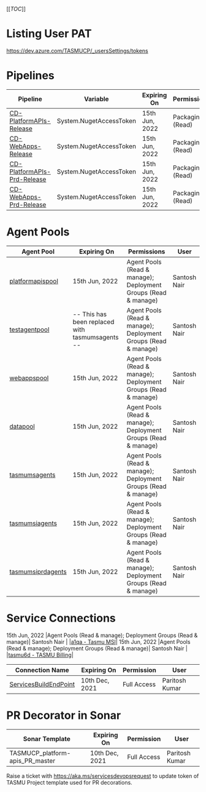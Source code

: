 [[_TOC_]]
# Listing User PAT
https://dev.azure.com/TASMUCP/_usersSettings/tokens

# Pipelines

| Pipeline | Variable | Expiring On | Permissions |User|
|--|--|--|--|--|
|[CD-PlatformAPIs-Release](https://dev.azure.com/TASMUCP/TASMU%20Central%20Platform/_build?definitionId=141)|System.NugetAccessToken|15th Jun, 2022|Packaging (Read)| Santosh Nair |
|[CD-WebApps-Release](https://dev.azure.com/TASMUCP/TASMU%20Central%20Platform/_build?definitionId=130)|System.NugetAccessToken|15th Jun, 2022|Packaging (Read)| Santosh Nair |
|[CD-PlatformAPIs-Prd-Release](https://dev.azure.com/TASMUCP/TASMU%20Central%20Platform/_build?definitionId=1021)|System.NugetAccessToken|15th Jun, 2022|Packaging (Read)| Santosh Nair |
|[CD-WebApps-Prd-Release](https://dev.azure.com/TASMUCP/TASMU%20Central%20Platform/_build?definitionId=1020)|System.NugetAccessToken|15th Jun, 2022|Packaging (Read)| Santosh Nair |


# Agent Pools

|Agent Pool| Expiring On  | Permissions | User  |
|--|--|--|--|
|[platformapispool](https://dev.azure.com/TASMUCP/TASMU%20Central%20Platform/_settings/agentqueues?queueId=112&view=jobs)| 15th Jun, 2022 | Agent Pools (Read & manage); Deployment Groups (Read & manage)| Santosh Nair |
|[testagentpool](https://dev.azure.com/TASMUCP/TASMU%20Central%20Platform/_settings/agentqueues?queueId=50&view=agents)| -- This has been replaced with tasmumsagents -- |Agent Pools (Read & manage); Deployment Groups (Read & manage)| Santosh Nair |
|[webappspool](https://dev.azure.com/TASMUCP/TASMU%20Central%20Platform/_settings/agentqueues?queueId=111&view=agents)| 15th Jun, 2022 |Agent Pools (Read & manage); Deployment Groups (Read & manage)| Santosh Nair |
|[datapool](https://dev.azure.com/TASMUCP/TASMU%20Central%20Platform/_settings/agentqueues?queueId=113&view=agents)| 15th Jun, 2022 |Agent Pools (Read & manage); Deployment Groups (Read & manage)| Santosh Nair |
|[tasmumsagents](https://dev.azure.com/TASMUCP/TASMU%20Central%20Platform/_settings/agentqueues?queueId=11&view=agents)| 15th Jun, 2022 |Agent Pools (Read & manage); Deployment Groups (Read & manage)| Santosh Nair |
|[tasmumsiagents](https://dev.azure.com/TASMUCP/TASMU%20Central%20Platform/_settings/agentqueues?queueId=217&view=agents)| 15th Jun, 2022 |Agent Pools (Read & manage); Deployment Groups (Read & manage)| Santosh Nair |
|[tasmumsiprdagents](https://dev.azure.com/TASMUCP/TASMU%20Central%20Platform/_settings/agentqueues?queueId=154&view=agents)| 15th Jun, 2022 |Agent Pools (Read & manage); Deployment Groups (Read & manage)| Santosh Nair |
# Service Connections
15th Jun, 2022 |Agent Pools (Read & manage); Deployment Groups (Read & manage)| Santosh Nair |
|[a1qa - Tasmu MSI](https://dev.azure.com/TASMUCP/TASMU%20MSI/_settings/agentqueues?queueId=156&view=agents)|
15th Jun, 2022 |Agent Pools (Read & manage); Deployment Groups (Read & manage)| Santosh Nair |
|[tasmu6d - TASMU Billing](https://dev.azure.com/TASMUCP/TASMU%20Billing/_settings/agentqueues?queueId=152&view=agents)|

|Connection Name| Expiring On | Permission | User |
|--|--|--|--|
|[ServicesBuildEndPoint](https://dev.azure.com/TASMUCP/TASMU%20Central%20Platform/_settings/adminservices?resourceId=faa0de55-176a-4f89-b775-5e7d1528be93)| 10th Dec, 2021 |Full Access| Paritosh Kumar |

# PR Decorator in Sonar
|Sonar Template| Expiring On | Permission | User |
|--|--|--|--|
| TASMUCP_platform-apis_PR_master | 10th Dec, 2021 | Full Access| Paritosh Kumar |

Raise a ticket with https://aka.ms/servicesdevopsrequest to update token of TASMU Project template used for PR decorations.




